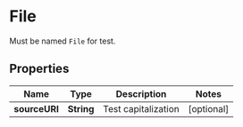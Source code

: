 

# File

Must be named `File` for test.
## Properties

Name | Type | Description | Notes
------------ | ------------- | ------------- | -------------
**sourceURI** | **String** | Test capitalization |  [optional]



